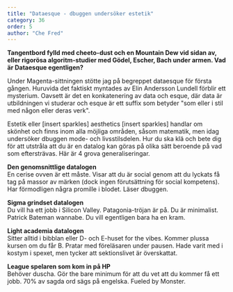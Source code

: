 ```yaml
---
title: "Dataesque - dbuggen undersöker estetik"
category: 36
order: 5
author: "Che Fred"
---
```

**Tangentbord fylld med cheeto-dust och en Mountain Dew vid sidan av, eller rigorösa algoritm-studier med Gödel, Escher, Bach under armen. Vad är Dataesque egentligen?**

Under Magenta-sittningen stötte jag på begreppet dataesque för första gången. Huruvida det faktiskt myntades av Elin Andersson Lundell förblir ett mysterium. Oavsett är det en konkatenering av data och esque, där data är utbildningen vi studerar och esque är ett suffix som betyder "som eller i stil med någon eller deras verk".

Estetik eller [insert sparkles] aesthetics [insert sparkles] handlar om skönhet och finns inom alla möjliga områden, såsom matematik, men idag undersöker dbuggen mode- och livsstilsdelen. Hur du ska klä och bete dig för att utstråla att du är en datalog kan göras på olika sätt beroende på vad som eftersträvas. Här är 4 grova generaliseringar.

**Den genomsnittlige datalogen** <br />
En cerise ovven är ett måste. Visar att du är social genom att du lyckats få tag på massor av märken (dock ingen förutsättning för social kompetens). Har förmodligen några promille i blodet. Läser dbuggen.

**Sigma grindset datalogen** <br />
Du vill ha ett jobb i Silicon Valley. Patagonia-tröjan är på. Du är minimalist. Patrick Bateman wannabe. Du vill egentligen bara ha en kram.

**Light academia datalogen** <br />
Sitter alltid i bibblan eller D- och E-huset for the vibes. Kommer plussa kursen om du får B. Pratar med föreläsaren under pausen. Hade varit med i kostym i spexet, men tycker att sektionslivet är överskattat.

**League spelaren som kom in på HP** <br />
Behöver duscha. Gör the bare minimum för att du vet att du kommer få ett jobb. 70% av sagda ord sägs på engelska. Fueled by Monster.
